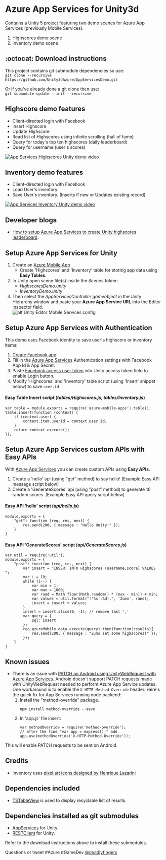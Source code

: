 # Azure App Services for Unity3d
Contains a Unity 5 project featuring two demo scenes for Azure App Services (previously Mobile Services).  

1. Highscores demo scene
2. Inventory demo scene

## :octocat: Download instructions
This project contains git submodule dependencies so use:  
    `git clone --recursive https://github.com/Unity3dAzure/AppServicesDemo.git`  
    
Or if you've already done a git clone then use:  
    `git submodule update --init --recursive`  

## Highscore demo features
* Client-directed login with Facebook
* Insert Highscore
* Update Highscore
* Read list of Highscores using infinite scrolling (hall of fame)
* Query for today's top ten highscores (daily leaderboard)
* Query for username (user's scores)

[![App Services Highscores Unity demo video](https://j.gifs.com/Y6J0oK.gif)](https://youtu.be/R8adpelztJA)

## Inventory demo features
* Client-directed login with Facebook
* Load User's inventory.
* Save User's inventory. (Inserts if new or Updates existing record)

[![App Services Inventory Unity demo video](https://j.gifs.com/lOyLn6.gif)](https://youtu.be/R8adpelztJA)

## Developer blogs
- [How to setup Azure App Services to create Unity highscores leaderboard](http://www.deadlyfingers.net/azure/azure-app-services-for-unity3d/).

## Setup Azure App Services for Unity
1. Create an [Azure Mobile App](https://portal.azure.com/)
	* Create 'Highscores' and 'Inventory' table for storing app data using **Easy Tables**.
2. In Unity open scene file(s) inside the *Scenes* folder:  
	* *HighscoresDemo.unity*
	* *InventoryDemo.unity*
3. Then select the *AppServicesController gameobject* in the Unity Hierarchy window and paste your **Azure App Service URL** into the Editor Inspector field.  
	![alt Unity Editor Mobile Services config](https://cloud.githubusercontent.com/assets/1880480/18139855/0e5fe626-6fab-11e6-8de6-484e3b909cc8.png)

## Setup Azure App Services with Authentication
This demo uses Facebook identity to save user's highscore or inventory items:

1. [Create Facebook app](https://developers.facebook.com/apps/)
2. Fill in the [Azure App Services](https://portal.azure.com/) Authentication settings with Facebook App Id & App Secret.
3. Paste [Facebook access user token](https://developers.facebook.com/tools/accesstoken/) into Unity access token field to enable Login button.
4. Modify 'Highscores' and 'Inventory' table script (using 'Insert' snippet below) to save `user.id`

#### **Easy Table Insert** script (*tables/Highscores.js*, *tables/Inventory.js*)
```node
var table = module.exports = require('azure-mobile-apps').table();
table.insert(function (context) {
	if (context.user) {
		context.item.userId = context.user.id;
	}
	return context.execute();
});
```

## Setup Azure App Services custom APIs with **Easy APIs**
With [Azure App Services](https://portal.azure.com/) you can create custom APIs using **Easy APIs**.

1. Create a 'hello' api (using "get" method) to say hello! (Example Easy API message script below)
2. Create a 'GenerateScores' api (using "post" method) to generate 10 random scores. (Example Easy API query script below)

#### Easy API 'hello' script (*api/hello.js*)
```node
module.exports = {
    "get": function (req, res, next) {
        res.send(200, { message : "Hello Unity!" });
    }
}
```

#### Easy API 'GenerateScores' script (*api/GenerateScores.js*)
```node
var util = require('util');
module.exports = {
    "post": function (req, res, next) {
        var insert = "INSERT INTO Highscores (username,score) VALUES ";
        var i = 10;
        while (i--) {
            var min = 1;
            var max = 1000;
            var rand = Math.floor(Math.random() * (max - min)) + min;
            var values = util.format("('%s',%d),", 'Zumo', rand);
            insert = insert + values;
        }
        insert = insert.slice(0, -1); // remove last ','
        var query = {
            sql: insert
        };
        req.azureMobile.data.execute(query).then(function(results){
            res.send(200, { message : "Zumo set some highscores!" });
        });
    }
}

```
## Known issues
* There is an issue with [PATCH on Android using UnityWebRequest with Azure App Services](http://answers.unity3d.com/questions/1230067/trying-to-use-patch-on-a-unitywebrequest-on-androi.html).
Android doesn't support PATCH requests made with UnityWebRequest needed to perform Azure App Service updates. 
One workaround is to enable the `X-HTTP-Method-Override` header. Here's the quick fix for App Services running node backend:
    1. Install the "method-override" package.  
        ```
        npm install method-override --save
        ```  
    2. In 'app.js' file insert:  
        ```
        var methodOverride = require('method-override');  
        // after the line "var app = express();" add  
        app.use(methodOverride('X-HTTP-Method-Override'));
        ```

This will enable PATCH requests to be sent on Android.

## Credits
* Inventory uses [pixel art icons designed by Henrique Lazarini](http://7soul1.deviantart.com/art/420-Pixel-Art-Icons-for-RPG-129892453)

## Dependencies included
* [TSTableView](https://bitbucket.org/tacticsoft/tstableview) is used to display recyclable list of results.

## Dependencies installed as git submodules 
* [AppServices](https://github.com/Unity3dAzure/AppServices) for Unity.  
* [RESTClient](https://github.com/Unity3dAzure/RESTClient) for Unity.  

Refer to the download instructions above to install these submodules.

Questions or tweet #Azure #GameDev [@deadlyfingers](https://twitter.com/deadlyfingers)
